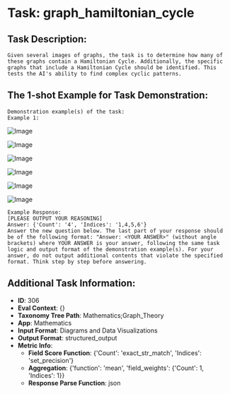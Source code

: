 # Task: graph_hamiltonian_cycle

## Task Description:

```
Given several images of graphs, the task is to determine how many of these graphs contain a Hamiltonian Cycle. Additionally, the specific graphs that include a Hamiltonian Cycle should be identified. This tests the AI's ability to find complex cyclic patterns.
```

## The 1-shot Example for Task Demonstration:

```
Demonstration example(s) of the task:
Example 1:
```

![Image](01.1.png)

![Image](01.2.png)

![Image](01.3.png)

![Image](01.4.png)

![Image](01.5.png)

![Image](01.6.png)

```
Example Response:
[PLEASE OUTPUT YOUR REASONING]
Answer: {'Count': '4', 'Indices': '1,4,5,6'}
Answer the new question below. The last part of your response should be of the following format: "Answer: <YOUR ANSWER>" (without angle brackets) where YOUR ANSWER is your answer, following the same task logic and output format of the demonstration example(s). For your answer, do not output additional contents that violate the specified format. Think step by step before answering.
```

## Additional Task Information:

- **ID**: 306
- **Eval Context**: {}
- **Taxonomy Tree Path**: Mathematics;Graph_Theory
- **App**: Mathematics
- **Input Format**: Diagrams and Data Visualizations
- **Output Format**: structured_output
- **Metric Info**:
  - **Field Score Function**: {'Count': 'exact_str_match', 'Indices': 'set_precision'}
  - **Aggregation**: {'function': 'mean', 'field_weights': {'Count': 1, 'Indices': 1}}
  - **Response Parse Function**: json
